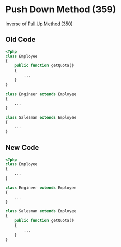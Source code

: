 # Push Down Method (359)

Inverse of [Pull Up Method (350)](350_-_Pull_Up_Method.md)

## Old Code

```php
<?php
class Employee
{
    public function getQuota()
    {
        ...
    }
}

class Engineer extends Employee
{
    ...
}

class Salesman extends Employee
{
    ...
}
```

## New Code

```php
<?php
class Employee
{
    ...
}

class Engineer extends Employee
{
    ...
}

class Salesman extends Employee
{
    public function getQuota()
    {
        ...
    }
}
```